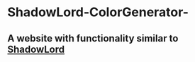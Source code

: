 # ShadowLord-ColorGenerator-
## A website with functionality similar to  [ShadowLord](https://noeldelgado.github.io/shadowlord/#462255)
